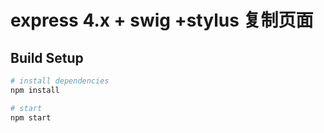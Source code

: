 # express 4.x + swig +stylus 复制页面

## Build Setup

``` bash
# install dependencies
npm install

# start
npm start
```

